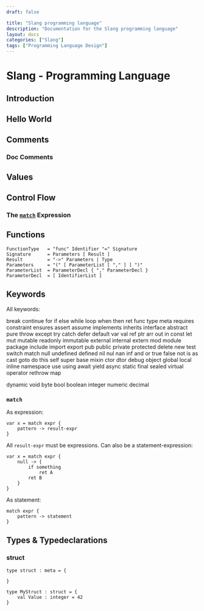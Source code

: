 ```yaml
---
draft: false

title: "Slang programming language"
description: "Documentation for the Slang programming language"
layout: docs
categories: ["Slang"]
tags: ["Programming Language Design"]
---
```


# Slang - Programming Language

## Introduction

## Hello World

## Comments

### Doc Comments

## Values

## Control Flow

### The [`match`](#match) Expression

## Functions

```
FunctionType   = "func" Identifier "=" Signature
Signature      = Parameters [ Result ]
Result         = "->" Parameters | Type
Parameters     = "(" [ ParameterList [ "," ] ] ")"
ParameterList  = ParameterDecl { "," ParameterDecl }
ParameterDecl  = [ IdentifierList ]
```

## Keywords

All keywords:

break
continue
for
if
else
while
loop
when
then
ret
func
type
meta
requires
constraint
ensures
assert
assume
implements
inherits
interface
abstract
pure
throw
except
try
catch
defer
default
var
val
ref
ptr
arr
out
in
const
let
mut
mutable
readonly
immutable
external
internal
extern
mod
module
package
include
import
export
pub
public
private
protected
delete
new
test
switch 
match
null
undefined
defined
nil
nul
nan
inf
and
or
true
false
not
is
as
cast
goto
do
this
self
super
base
mixin
ctor
dtor
debug
object
global
local
inline
namespace
use
using
await
yield
async
static
final
sealed
virtual
operator
rethrow
map

dynamic
void
byte
bool
boolean
integer
numeric
decimal



### `match`

As expression:

```
var x = match expr {
    pattern -> result-expr
}
```
All `result-expr` must be expressions.
Can also be a statement-expression:

```
var x = match expr {
    null -> {
        if something
            ret A
        ret B
    }
}
```

As statement:
```
match expr {
    pattern -> statement
}
```

## Types & Typedeclarations



### struct

```
type struct : meta = {

}

type MyStruct : struct = {
    val Value : integer = 42
}
```
